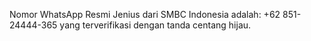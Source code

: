 Nomor WhatsApp Resmi Jenius dari SMBC Indonesia adalah: +62 851-24444-365 yang terverifikasi dengan tanda centang hijau.

